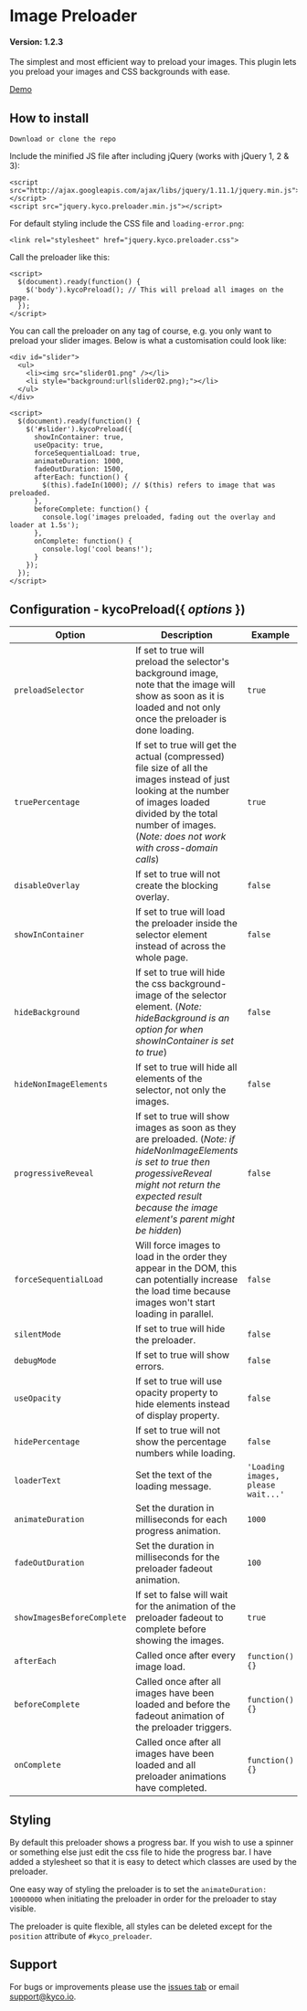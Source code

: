 Image Preloader
===============
#### Version: 1.2.3

The simplest and most efficient way to preload your images. This plugin lets you preload your images and CSS backgrounds with ease.

[Demo](https://kyco.github.io/jquery.kyco.preloader)

How to install
--------------

    Download or clone the repo

Include the minified JS file after including jQuery (works with jQuery 1, 2 & 3):

    <script src="http://ajax.googleapis.com/ajax/libs/jquery/1.11.1/jquery.min.js"></script>
    <script src="jquery.kyco.preloader.min.js"></script>

For default styling include the CSS file and `loading-error.png`:

    <link rel="stylesheet" href="jquery.kyco.preloader.css">

Call the preloader like this:

    <script>
      $(document).ready(function() {
        $('body').kycoPreload(); // This will preload all images on the page.
      });
    </script>

You can call the preloader on any tag of course, e.g. you only want to preload your slider images. Below is what a customisation could look like:

    <div id="slider">
      <ul>
        <li><img src="slider01.png" /></li>
        <li style="background:url(slider02.png);"></li>
      </ul>
    </div>

    <script>
      $(document).ready(function() {
        $('#slider').kycoPreload({
          showInContainer: true,
          useOpacity: true,
          forceSequentialLoad: true,
          animateDuration: 1000,
          fadeOutDuration: 1500,
          afterEach: function() {
            $(this).fadeIn(1000); // $(this) refers to image that was preloaded.
          },
          beforeComplete: function() {
            console.log('images preloaded, fading out the overlay and loader at 1.5s');
          },
          onComplete: function() {
            console.log('cool beans!');
          }
        });
      });
    </script>


Configuration - kycoPreload({ *options* })
------------------------------------------

Option | Description | Example
-------|-------------|--------
`preloadSelector` | If set to true will preload the selector's background image, note that the image will show as soon as it is loaded and not only once the preloader is done loading. | `true`
`truePercentage` | If set to true will get the actual (compressed) file size of all the images instead of just looking at the number of images loaded divided by the total number of images. (*Note: does not work with cross-domain calls*) | `true`
`disableOverlay` | If set to true will not create the blocking overlay. | `false`
`showInContainer` | If set to true will load the preloader inside the selector element instead of across the whole page. | `false`
`hideBackground` | If set to true will hide the css background-image of the selector element. (*Note: hideBackground is an option for when showInContainer is set to true*) | `false`
`hideNonImageElements` | If set to true will hide all elements of the selector, not only the images. | `false`
`progressiveReveal` | If set to true will show images as soon as they are preloaded. (*Note: if hideNonImageElements is set to true then progessiveReveal might not return the expected result because the image element's parent might be hidden*) | `false`
`forceSequentialLoad` | Will force images to load in the order they appear in the DOM, this can potentially increase the load time because images won't start loading in parallel. | `false`
`silentMode` | If set to true will hide the preloader. | `false`
`debugMode` | If set to true will show errors. | `false`
`useOpacity` | If set to true will use opacity property to hide elements instead of display property. | `false`
`hidePercentage` | If set to true will not show the percentage numbers while loading. | `false`
`loaderText` | Set the text of the loading message. | `'Loading images, please wait...'`
`animateDuration` | Set the duration in milliseconds for each progress animation. | `1000`
`fadeOutDuration` | Set the duration in milliseconds for the preloader fadeout animation. | `100`
`showImagesBeforeComplete` | If set to false will wait for the animation of the preloader fadeout to complete before showing the images. | `true`
`afterEach` | Called once after every image load. | `function() {}`
`beforeComplete` | Called once after all images have been loaded and before the fadeout animation of the preloader triggers. | `function() {}`
`onComplete` | Called once after all images have been loaded and all preloader animations have completed. | `function() {}`


Styling
-------

By default this preloader shows a progress bar. If you wish to use a spinner or something else just edit the css file to hide the progress bar. I have added a stylesheet so that it is easy to detect which classes are used by the preloader.

One easy way of styling the preloader is to set the `animateDuration: 10000000` when initiating the preloader in order for the preloader to stay visible.

The preloader is quite flexible, all styles can be deleted except for the `position` attribute of `#kyco_preloader`.


Support
-------

For bugs or improvements please use the [issues tab](https://github.com/kyco/jquery.kyco.preloader/issues) or email [support@kyco.io](mailto:support@kyco.io).
